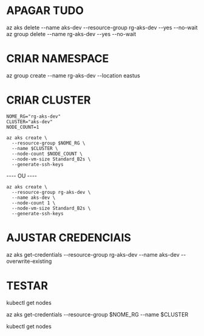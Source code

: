 # APAGAR TUDO
az aks delete --name aks-dev --resource-group rg-aks-dev --yes --no-wait
az group delete --name rg-aks-dev --yes --no-wait

# CRIAR NAMESPACE
az group create --name rg-aks-dev --location eastus

# CRIAR CLUSTER
```
NOME_RG="rg-aks-dev"
CLUSTER="aks-dev"
NODE_COUNT=1

az aks create \
  --resource-group $NOME_RG \
  --name $CLUSTER \
  --node-count $NODE_COUNT \
  --node-vm-size Standard_B2s \
  --generate-ssh-keys
```
  ---- OU ----
```
az aks create \
  --resource-group rg-aks-dev \
  --name aks-dev \
  --node-count 1 \
  --node-vm-size Standard_B2s \
  --generate-ssh-keys
```
# AJUSTAR CREDENCIAIS
az aks get-credentials --resource-group rg-aks-dev --name aks-dev --overwrite-existing

# TESTAR
kubectl get nodes




  az aks get-credentials --resource-group $NOME_RG --name $CLUSTER

  kubectl get nodes

  